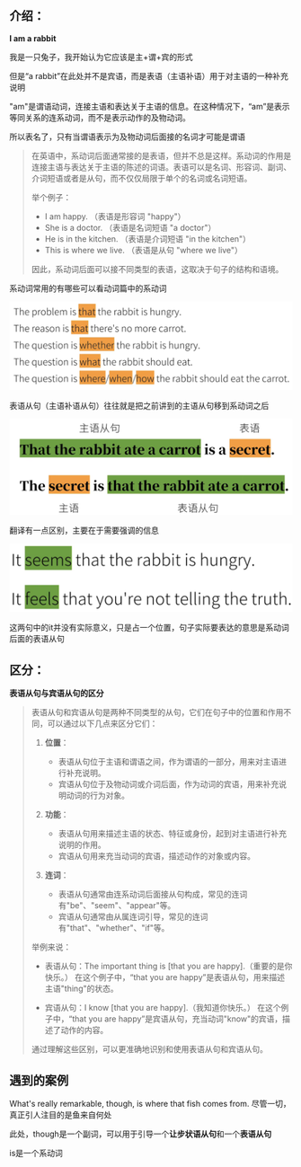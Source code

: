 

## 介绍：

**I  am  a  rabbit**

我是一只兔子，我开始认为它应该是主+谓+宾的形式

但是“a  rabbit”在此处并不是宾语，而是表语（主语补语）用于对主语的一种补充说明

"am"是谓语动词，连接主语和表达关于主语的信息。在这种情况下，“am”是表示等同关系的连系动词，而不是表示动作的及物动词。

所以表名了，只有当谓语表示为及物动词后面接的名词才可能是谓语

> 在英语中，系动词后面通常接的是表语，但并不总是这样。系动词的作用是连接主语与表达关于主语的陈述的词语。表语可以是名词、形容词、副词、介词短语或者是从句，而不仅仅局限于单个的名词或名词短语。
>
> 举个例子：
>
> - I am happy. （表语是形容词 "happy"）
> - She is a doctor. （表语是名词短语 "a doctor"）
> - He is in the kitchen. （表语是介词短语 "in the kitchen"）
> - This is where we live. （表语是从句 "where we live"）
>
> 因此，系动词后面可以接不同类型的表语，这取决于句子的结构和语境。

系动词常用的有哪些可以看动词篇中的系动词

![image-20240402210537704](img/image-20240402210537704.png)

表语从句（主语补语从句）往往就是把之前讲到的主语从句移到系动词之后

![image-20240402210714695](img/image-20240402210714695.png)

翻译有一点区别，主要在于需要强调的信息

![image-20240402210847886](img/image-20240402210847886.png)

这两句中的it并没有实际意义，只是占一个位置，句子实际要表达的意思是系动词后面的表语从句



## 区分：

**表语从句与宾语从句的区分**

> 表语从句和宾语从句是两种不同类型的从句，它们在句子中的位置和作用不同，可以通过以下几点来区分它们：
>
> 1. **位置**：
>    - 表语从句位于主语和谓语之间，作为谓语的一部分，用来对主语进行补充说明。
>    - 宾语从句位于及物动词或介词后面，作为动词的宾语，用来补充说明动词的行为对象。
>
> 2. **功能**：
>    - 表语从句用来描述主语的状态、特征或身份，起到对主语进行补充说明的作用。
>    - 宾语从句用来充当动词的宾语，描述动作的对象或内容。
>
> 3. **连词**：
>    - 表语从句通常由连系动词后面接从句构成，常见的连词有"be"、"seem"、"appear"等。
>    - 宾语从句通常由从属连词引导，常见的连词有"that"、"whether"、"if"等。
>
> 举例来说：
>
> - 表语从句：The important thing is [that you are happy].（重要的是你快乐。）
>   在这个例子中，“that you are happy”是表语从句，用来描述主语"thing"的状态。
>
> - 宾语从句：I know [that you are happy].（我知道你快乐。）
>   在这个例子中，“that you are happy”是宾语从句，充当动词"know"的宾语，描述了动作的内容。
>
> 通过理解这些区别，可以更准确地识别和使用表语从句和宾语从句。



## 遇到的案例

What's really remarkable, though, is where that fish comes from.  尽管一切，真正引人注目的是鱼来自何处

此处，though是一个副词，可以用于引导一个**让步状语从句**和一个**表语从句**

is是一个系动词
